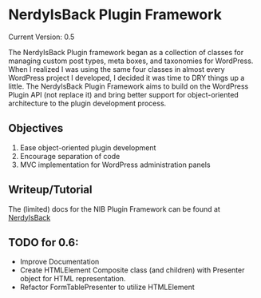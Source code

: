 NerdyIsBack Plugin Framework
============================
Current Version: 0.5

   The NerdyIsBack Plugin framework began as a collection of classes for
   managing custom post types, meta boxes, and taxonomies for WordPress.
   When I realized I was using the same four classes in almost every
   WordPress project I developed, I decided it was time to DRY things up a
   little. The NerdyIsBack Plugin Framework aims to build on the WordPress
   Plugin API (not replace it) and bring better support for
   object-oriented architecture to the plugin development process.

Objectives
----------

1. Ease object-oriented plugin development
2. Encourage separation of code
3. MVC implementation for WordPress administration panels

Writeup/Tutorial
----------------

The (limited) docs for the NIB Plugin Framework can be found at
[NerdyIsBack](http://www.nerdyisback.com/projects/nerdyisback-plugin-framework/)

TODO for 0.6:
-------------

* Improve Documentation
* Create HTMLElement Composite class (and children) with Presenter
object for HTML representation.
* Refactor FormTablePresenter to utilize HTMLElement
